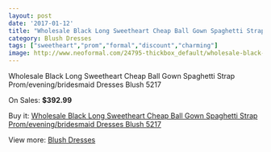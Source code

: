 ```yaml
---
layout: post
date: '2017-01-12'
title: "Wholesale Black Long Sweetheart Cheap Ball Gown Spaghetti Strap Prom/evening/bridesmaid Dresses Blush 5217"
category: Blush Dresses
tags: ["sweetheart","prom","formal","discount","charming"]
image: http://www.neoformal.com/24795-thickbox_default/wholesale-black-long-sweetheart-cheap-ball-gown-spaghetti-strap-prom-evening-bridesmaid-dresses-blush-5217.jpg
---
```

Wholesale Black Long Sweetheart Cheap Ball Gown Spaghetti Strap Prom/evening/bridesmaid Dresses Blush 5217

On Sales: **$392.99**
<a href="https://www.neoformal.com/en/blush-dresses/8434-wholesale-black-long-sweetheart-cheap-ball-gown-spaghetti-strap-prom-evening-bridesmaid-dresses-blush-5217.html"><amp-img layout="responsive" width="600" height="600" src="//www.neoformal.com/24795-thickbox_default/wholesale-black-long-sweetheart-cheap-ball-gown-spaghetti-strap-prom-evening-bridesmaid-dresses-blush-5217.jpg" alt="Wholesale Black Long Sweetheart Cheap Ball Gown Spaghetti Strap Prom/evening/bridesmaid Dresses Blush 5217 0" /></a>
<a href="https://www.neoformal.com/en/blush-dresses/8434-wholesale-black-long-sweetheart-cheap-ball-gown-spaghetti-strap-prom-evening-bridesmaid-dresses-blush-5217.html"><amp-img layout="responsive" width="600" height="600" src="//www.neoformal.com/24797-thickbox_default/wholesale-black-long-sweetheart-cheap-ball-gown-spaghetti-strap-prom-evening-bridesmaid-dresses-blush-5217.jpg" alt="Wholesale Black Long Sweetheart Cheap Ball Gown Spaghetti Strap Prom/evening/bridesmaid Dresses Blush 5217 1" /></a>
<a href="https://www.neoformal.com/en/blush-dresses/8434-wholesale-black-long-sweetheart-cheap-ball-gown-spaghetti-strap-prom-evening-bridesmaid-dresses-blush-5217.html"><amp-img layout="responsive" width="600" height="600" src="//www.neoformal.com/24796-thickbox_default/wholesale-black-long-sweetheart-cheap-ball-gown-spaghetti-strap-prom-evening-bridesmaid-dresses-blush-5217.jpg" alt="Wholesale Black Long Sweetheart Cheap Ball Gown Spaghetti Strap Prom/evening/bridesmaid Dresses Blush 5217 2" /></a>

Buy it: [Wholesale Black Long Sweetheart Cheap Ball Gown Spaghetti Strap Prom/evening/bridesmaid Dresses Blush 5217](https://www.neoformal.com/en/blush-dresses/8434-wholesale-black-long-sweetheart-cheap-ball-gown-spaghetti-strap-prom-evening-bridesmaid-dresses-blush-5217.html "Wholesale Black Long Sweetheart Cheap Ball Gown Spaghetti Strap Prom/evening/bridesmaid Dresses Blush 5217")

View more: [Blush Dresses](https://www.neoformal.com/en/7-blush-dresses "Blush Dresses")
